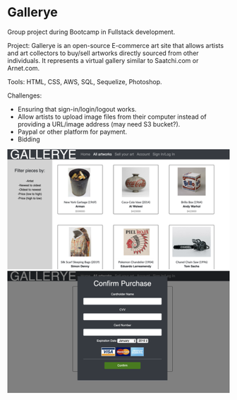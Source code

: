 # Gallerye

Group project during Bootcamp in Fullstack development.

Project: Gallerye is an open-source E-commerce art site that allows artists and art collectors to buy/sell artworks directly sourced from other individuals. It represents a virtual gallery similar to Saatchi.com or Arnet.com.

Tools: HTML, CSS, AWS, SQL, Sequelize, Photoshop.

Challenges:

* Ensuring that sign-in/login/logout works.
* Allow artists to upload image files from their computer instead of providing a URL/image address (may need S3 bucket?).
* Paypal or other platform for payment.
* Bidding

![](screenshots/gallery_01.png)
![](screenshots/gallery_02.png)


